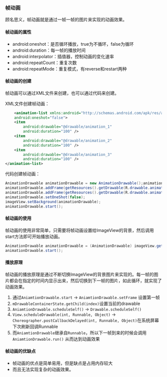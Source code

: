 ### 帧动画

顾名思义，帧动画就是通过一帧一帧的图片来实现的动画效果。

#### 帧动画的属性

- android:oneshot：是否循环播放，true为不循环，false为循环
- android:duration：每一帧的播放时间
- android:interpolator：插值器，控制动画的变化速率
- android:repeatCount：重复次数
- android:repeatMode：重复模式，有reverse和restart两种

#### 帧动画的创建

帧动画可以通过XML文件来创建，也可以通过代码来创建。

XML文件创建帧动画：

```xml
    <animation-list xmlns:android="http://schemas.android.com/apk/res/android"
    android:oneshot="false">
    <item
        android:drawable="@drawable/animation_1"
        android:duration="100" />
    <item
        android:drawable="@drawable/animation_2"
        android:duration="100" />
    <item
        android:drawable="@drawable/animation_3"
        android:duration="100" />
</animation-list>
```

代码创建帧动画：

```java
AnimationDrawable animationDrawable = new AnimationDrawable();animationDrawable.addFrame(getResources().getDrawable(R.drawable.animation_1), 100);
animationDrawable.addFrame(getResources().getDrawable(R.drawable.animation_2), 100);
animationDrawable.addFrame(getResources().getDrawable(R.drawable.animation_3), 100);
animationDrawable.setOneShot(false);
imageView.setBackground(animationDrawable);
animationDrawable.start();
```
    
#### 帧动画的使用

帧动画的使用非常简单，只需要将帧动画设置给ImageView的背景，然后调用start方法即可开始播放动画。

```java
AnimationDrawable animationDrawable = (AnimationDrawable) imageView.getBackground();
animationDrawable.start();
```

#### 播放原理
帧动画的播放原理是通过不断切换ImageView的背景图片来实现的。每一帧的图片都会在指定的时间内显示出来，然后切换到下一帧的图片，如此循环，就实现了动画效果。

1. 通过`AniamtionDrawable.start` -> `AniamtionDrawable.setFrame` 设置第一帧
2. `mDrawableContainerState.getChild(index)`设置当前的drawable
3. `AniamtionDrawable.scheduleSelf()` -> `Drawable.scheduleSelf()`
4. `View.scheduleDrawable(int, Runnable, Object)` -> `Choreographer.postCallbackDelayed(int, Runnable, Object)`在系统屏幕下次刷新回调Runnable
5. 而`AniamtionDrawable`继承自`Runnable`，所以下一帧到来的时候会调用`AniamtionDrawable.run()` 从而达到动画效果

#### 帧动画的优缺点

- 帧动画的优点是简单易用，但是缺点是占用内存较大
- 而且无法实现复杂的动画效果。
